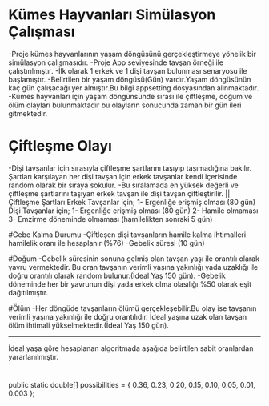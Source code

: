 # Kümes Hayvanları Simülasyon Çalışması
-Proje kümes hayvanlarının yaşam döngüsünü gerçekleştirmeye yönelik bir simülasyon çalışmasıdır.
-Proje App seviyesinde tavşan örneği ile çalıştırılmıştır.
-İlk olarak 1 erkek ve 1 dişi tavşan bulunması senaryosu ile başlamıştır.
-Belirtilen bir yaşam döngüsü(Gün) vardır.Yaşam döngüsünün kaç gün çalışacağı yer almıştır.Bu bilgi appsetting dosyasından alınmaktadır.
-Kümes hayvanları için yaşam döngünsünde sırası ile çiftleşme, doğum ve ölüm olayları bulunmaktadır bu olayların sonucunda zaman bir gün ileri gitmektedir.

# Çiftleşme Olayı
-Dişi tavşanlar için sırasıyla çiftleşme şartlarını taşıyıp taşımadığına bakılır. Şartları karşılayan her dişi tavşan için erkek tavşanlar kendi içerisinde random olarak bir sıraya sokulur.
-Bu sıralamada en yüksek değerli ve çiftleşme şartlarını taşıyan erkek tavşan ile dişi tavşan çiftleştirilir.
      || Çiftleşme Şartları
          Erkek Tavşanlar için;
          1- Ergenliğe erişmiş olması (80 gün)
          Dişi Tavşanlar için;
          1- Ergenliğe erişmiş olması (80 gün)
          2- Hamile olmaması
          3- Emzirme döneminde olmaması (hamilelikten sonraki 5 gün)

#Gebe Kalma Durumu
-Çiftleşen dişi tavşanların hamile kalma ihtimalleri hamilelik oranı ile hesaplanır (%76)
-Gebelik süresi (10 gün)

#Doğum
-Gebelik süresinin sonuna gelmiş olan tavşan yaşı ile orantılı olarak yavru vermektedir. Bu oran tavşanın verimli yaşına yakınlığı yada uzaklığı ile doğru orantılı olarak random bulunur.(İdeal Yaş 150 gün).
-Gebelik döneminde her bir yavrunun dişi yada erkek olma olasılığı %50 olarak eşit dağıtılmıştır.

#Ölüm
-Her döngüde tavşanların ölümü gerçekleşebilir.Bu olay ise tavşanın verimli yaşına yakınlığı ile doğru orantılıdır. İdeal yaşına uzak olan tavşan ölüm ihtimali yükselmektedir.(İdeal Yaş 150 gün).

-----------------------------------------------------------------------------------------------------------------------------------------------------------------------------------
İdeal yaşa göre hesaplanan algoritmada aşağıda belirtilen sabit oranlardan yararlanılmıştır.

#
public static double[] possibilities = { 0.36, 0.23, 0.20, 0.15, 0.10, 0.05, 0.01, 0.003 };
#
